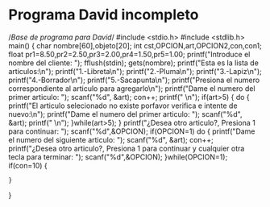 Programa David incompleto
==========
/*Base de programa para David*/
#include <stdio.h>
#include <stdlib.h>
main()
{
    char nombre[60],objeto[20];
    int cst,OPCION,art,OPCION2,con,con1;
    float pr1=8.50,pr2=2.50,pr3=2.00,pr4=1.50,pr5=1.00;
    printf("Introduce el nombre del cliente: ");
    fflush(stdin);
    gets(nombre);
    printf("Esta es la lista de articulos:\n");
    printf("1.-Libreta\n");
    printf("2.-Pluma\n");
    printf("3.-Lapiz\n");
    printf("4.-Borrador\n");
    printf("5.-Sacapunta\n");
    printf("Presiona el numero correspondiente al articulo para agregarlo\n");
    printf("Dame el numero del primer articulo: ");
    scanf("%d", &art);
    con++;
    printf(" \n");
    if(art>5)
    {
        do
        {
            printf("El articulo selecionado no existe porfavor verifica e intente de nuevo:\n");
            printf("Dame el numero del primer articulo: ");
    scanf("%d", &art);
    printf(" \n");
        }while(art>5);
    }
    printf("¿Desea otro articulo?, Presiona 1 para continuar: ");
    scanf("%d",&OPCION);
    if(OPCION=1)
    do
    {
        printf("Dame el numero del siguiente articulo: ");
        scanf("%d", &art);
        con++;
    printf("¿Desea otro articulo?, Presiona 1 para continuar y cualquier otra tecla para terminar: ");
    scanf("%d",&OPCION);
    }while(OPCION=1);
    if(con=10)
    {
        
    }
    





}

